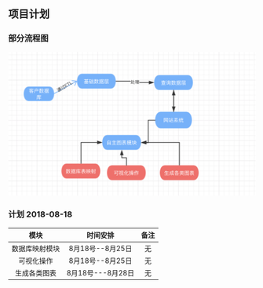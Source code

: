## 项目计划

### 部分流程图
![流程图](https://github.com/ppker/project_plan/blob/master/plan0.png)

### 计划  2018-08-18

|模块|时间安排|备注|
|:--:|:--:|:--:|
|数据库映射模块|8月18号--8月25日|无|
|可视化操作|8月18号--8月25日|无|
|生成各类图表|8月18号---8月28日|无|

